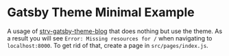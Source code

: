 # Gatsby Theme Minimal Example

A usage of
[strv-gatsby-theme-blog](https://github.com/ChristopherBiscardi/strv-gatsby-theme-blog)
that does nothing but use the theme. As a result you will see `Error: Missing resources for /` when navigating to `localhost:8000`. To get
rid of that, create a page in `src/pages/index.js`.
